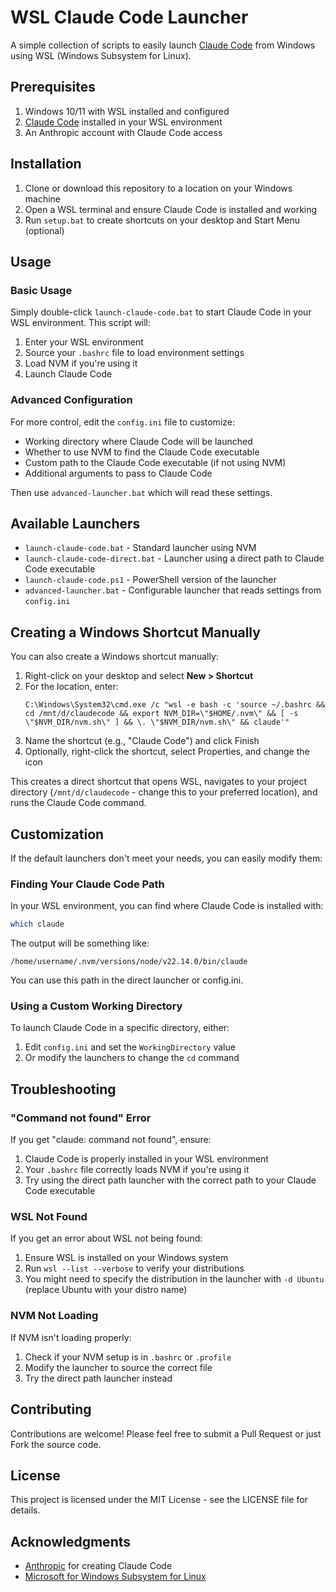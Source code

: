 # WSL Claude Code Launcher

A simple collection of scripts to easily launch [Claude Code](https://docs.anthropic.com/en/docs/agents-and-tools/claude-code/overview) from Windows using WSL (Windows Subsystem for Linux).

## Prerequisites

1. Windows 10/11 with WSL installed and configured
2. [Claude Code](https://docs.anthropic.com/en/docs/agents-and-tools/claude-code/overview) installed in your WSL environment
3. An Anthropic account with Claude Code access

## Installation

1. Clone or download this repository to a location on your Windows machine
2. Open a WSL terminal and ensure Claude Code is installed and working
3. Run `setup.bat` to create shortcuts on your desktop and Start Menu (optional)

## Usage

### Basic Usage

Simply double-click `launch-claude-code.bat` to start Claude Code in your WSL environment. This script will:

1. Enter your WSL environment
2. Source your `.bashrc` file to load environment settings
3. Load NVM if you're using it
4. Launch Claude Code

### Advanced Configuration

For more control, edit the `config.ini` file to customize:

- Working directory where Claude Code will be launched
- Whether to use NVM to find the Claude Code executable
- Custom path to the Claude Code executable (if not using NVM)
- Additional arguments to pass to Claude Code

Then use `advanced-launcher.bat` which will read these settings.

## Available Launchers

- `launch-claude-code.bat` - Standard launcher using NVM
- `launch-claude-code-direct.bat` - Launcher using a direct path to Claude Code executable
- `launch-claude-code.ps1` - PowerShell version of the launcher
- `advanced-launcher.bat` - Configurable launcher that reads settings from `config.ini`

## Creating a Windows Shortcut Manually

You can also create a Windows shortcut manually:

1. Right-click on your desktop and select **New > Shortcut**
2. For the location, enter:
   ```
   C:\Windows\System32\cmd.exe /c "wsl -e bash -c 'source ~/.bashrc && cd /mnt/d/claudecode && export NVM_DIR=\"$HOME/.nvm\" && [ -s \"$NVM_DIR/nvm.sh\" ] && \. \"$NVM_DIR/nvm.sh\" && claude'"
   ```
3. Name the shortcut (e.g., "Claude Code") and click Finish
4. Optionally, right-click the shortcut, select Properties, and change the icon

This creates a direct shortcut that opens WSL, navigates to your project directory (`/mnt/d/claudecode` - change this to your preferred location), and runs the Claude Code command.

## Customization

If the default launchers don't meet your needs, you can easily modify them:

### Finding Your Claude Code Path

In your WSL environment, you can find where Claude Code is installed with:

```bash
which claude
```

The output will be something like:
```
/home/username/.nvm/versions/node/v22.14.0/bin/claude
```

You can use this path in the direct launcher or config.ini.

### Using a Custom Working Directory

To launch Claude Code in a specific directory, either:

1. Edit `config.ini` and set the `WorkingDirectory` value
2. Or modify the launchers to change the `cd` command

## Troubleshooting

### "Command not found" Error

If you get "claude: command not found", ensure:

1. Claude Code is properly installed in your WSL environment
2. Your `.bashrc` file correctly loads NVM if you're using it
3. Try using the direct path launcher with the correct path to your Claude Code executable

### WSL Not Found

If you get an error about WSL not being found:

1. Ensure WSL is installed on your Windows system
2. Run `wsl --list --verbose` to verify your distributions
3. You might need to specify the distribution in the launcher with `-d Ubuntu` (replace Ubuntu with your distro name)

### NVM Not Loading

If NVM isn't loading properly:

1. Check if your NVM setup is in `.bashrc` or `.profile`
2. Modify the launcher to source the correct file
3. Try the direct path launcher instead

## Contributing

Contributions are welcome! Please feel free to submit a Pull Request or just Fork the source code.

## License

This project is licensed under the MIT License - see the LICENSE file for details.

## Acknowledgments

- [Anthropic](https://www.anthropic.com/) for creating Claude Code
- [Microsoft for Windows Subsystem for Linux](https://learn.microsoft.com/en-us/windows/wsl/)
